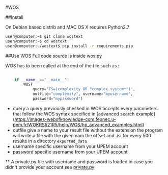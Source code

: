 #WOS

##Install

On Debian based distrib and MAC OS X
requires Python2.7


```bash
user@computer:~$ git clone wostext
user@computer:~$ cd wostext
user@computer:~/wostext$ pip install -r requirements.pip
```

##Use WOS
Full code source is inside wos.py

WOS has to been called at the end of the file such as :


```python
    
    if __name__=="__main__":
        WOS(
            query='TS=(complexity OR "complex system*")', 
            outfile="complexity", username="myusername", 
            password="mypassword")
```
* query 
    a query previously checked in WOS accepts every parameters that follow the WOS syntax
    specified in [advanced search example] (https://images-webofknowledge-com.fennec.u-pem.fr/WOKRS521R5/help/WOS/hp_advanced_examples.html)
* outfile
    give a name to your result file without the extension 
    the program will write a file with the given nam the offset and .isi 
    for every 500 results in a directory `exported_data`
* username
    specific username from your UPEM account
* password
    specific username from your UPEM account

** A private.py file with username and password is loaded in case you didn't provide your account
see [private.py](../blob/master/private.py) 



